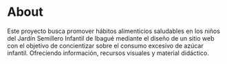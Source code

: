 # About 



Este proyecto busca promover hábitos alimenticios saludables en los niños del Jardín Semillero Infantil de Ibagué mediante el diseño de un sitio web con el objetivo de concientizar sobre el consumo excesivo de azúcar infantil. Ofreciendo información, recursos visuales y material didáctico.

